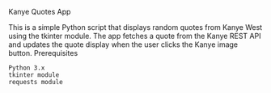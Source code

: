 Kanye Quotes App

This is a simple Python script that displays random quotes from Kanye West using the tkinter module. The app fetches a quote from the Kanye REST API and updates the quote display when the user clicks the Kanye image button.
Prerequisites

    Python 3.x
    tkinter module
    requests module
